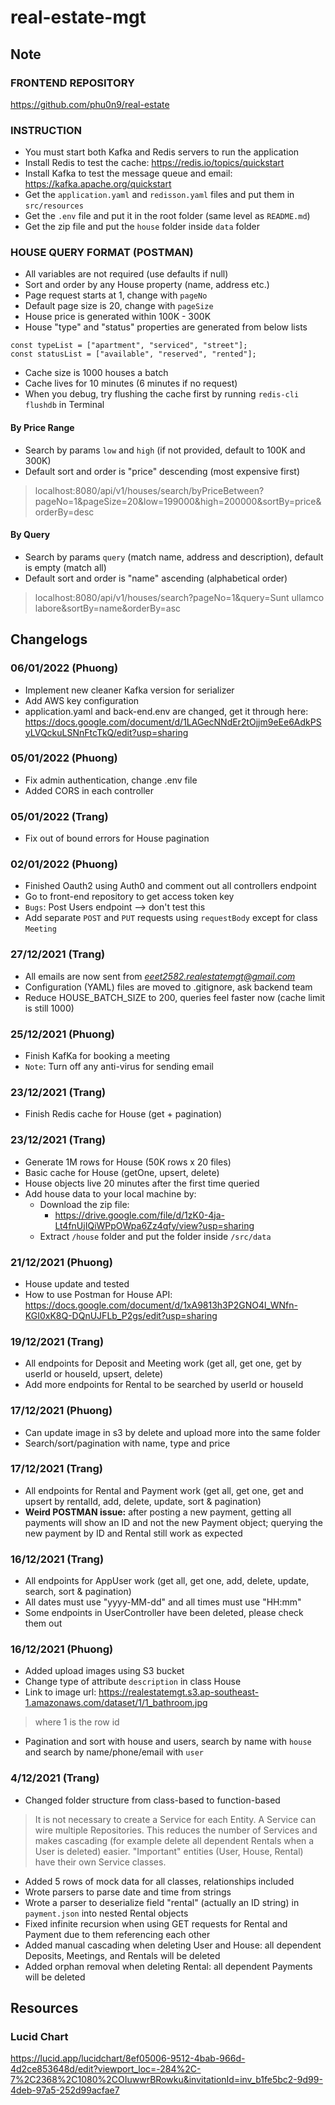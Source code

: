 # real-estate-mgt

## Note
### **FRONTEND REPOSITORY**
https://github.com/phu0n9/real-estate

### **INSTRUCTION**
- You must start both Kafka and Redis servers to run the application
- Install Redis to test the cache: https://redis.io/topics/quickstart
- Install Kafka to test the message queue and email: https://kafka.apache.org/quickstart
- Get the `application.yaml` and `redisson.yaml` files and put them in `src/resources`
- Get the `.env` file and put it in the root folder (same level as `README.md`)
- Get the zip file and put the `house` folder inside `data` folder

### **HOUSE QUERY FORMAT (POSTMAN)**
- All variables are not required (use defaults if null)
- Sort and order by any House property (name, address etc.)
- Page request starts at 1, change with `pageNo`
- Default page size is 20, change with `pageSize`
- House price is generated within 100K - 300K
- House "type" and "status" properties are generated from below lists
```
const typeList = ["apartment", "serviced", "street"];
const statusList = ["available", "reserved", "rented"];
```
- Cache size is 1000 houses a batch
- Cache lives for 10 minutes (6 minutes if no request)
- When you debug, try flushing the cache first by running `redis-cli flushdb` in Terminal
#### By Price Range
- Search by params `low` and `high` (if not provided, default to 100K and 300K)
- Default sort and order is "price" descending (most expensive first)

> localhost:8080/api/v1/houses/search/byPriceBetween?pageNo=1&pageSize=20&low=199000&high=200000&sortBy=price&orderBy=desc

#### By Query

- Search by params `query` (match name, address and description), default is empty (match all)
- Default sort and order is "name" ascending (alphabetical order)

> localhost:8080/api/v1/houses/search?pageNo=1&query=Sunt ullamco labore&sortBy=name&orderBy=asc

## Changelogs

### 06/01/2022 (Phuong)

- Implement new cleaner Kafka version for serializer
- Add AWS key configuration
- application.yaml and back-end.env are changed, get it through
  here: https://docs.google.com/document/d/1LAGecNNdEr2tOjjm9eEe6AdkPSyLVQckuLSNnFtcTkQ/edit?usp=sharing

### 05/01/2022 (Phuong)

- Fix admin authentication, change .env file
- Added CORS in each controller

### 05/01/2022 (Trang)

- Fix out of bound errors for House pagination

### 02/01/2022 (Phuong)

- Finished Oauth2 using Auth0 and comment out all controllers endpoint
- Go to front-end repository to get access token key
- `Bugs`: Post Users endpoint --> don't test this
- Add separate `POST` and `PUT` requests using `requestBody` except for class `Meeting`

### 27/12/2021 (Trang)

- All emails are now sent from *eeet2582.realestatemgt@gmail.com*
- Configuration (YAML) files are moved to .gitignore, ask backend team
- Reduce HOUSE_BATCH_SIZE to 200, queries feel faster now (cache limit is still 1000)

### 25/12/2021 (Phuong)

- Finish KafKa for booking a meeting
- `Note`: Turn off any anti-virus for sending email

### 23/12/2021 (Trang)

- Finish Redis cache for House (get + pagination)

### 23/12/2021 (Trang)

- Generate 1M rows for House (50K rows x 20 files)
- Basic cache for House (getOne, upsert, delete)
- House objects live 20 minutes after the first time queried
- Add house data to your local machine by:
  * Download the zip file:
    * https://drive.google.com/file/d/1zK0-4ja-Lt4fnUjIQiWPpOWpa6Zz4qfy/view?usp=sharing
  * Extract `/house` folder and put the folder inside `/src/data`

### 21/12/2021 (Phuong)

- House update and tested
- How to use Postman for House
  API: https://docs.google.com/document/d/1xA9813h3P2GNO4l_WNfn-KGI0xK8Q-DQnUJFLb_P2gs/edit?usp=sharing

### 19/12/2021 (Trang)

- All endpoints for Deposit and Meeting work (get all, get one, get by userId or houseId, upsert, delete)
- Add more endpoints for Rental to be searched by userId or houseId

### 17/12/2021 (Phuong)

- Can update image in s3 by delete and upload more into the same folder
- Search/sort/pagination with name, type and price

### 17/12/2021 (Trang)

- All endpoints for Rental and Payment work (get all, get one, get and upsert by rentalId, add, delete, update, sort &
  pagination)
- **Weird POSTMAN issue:** after posting a new payment, getting all payments will show an ID and not the new Payment
  object; querying the new payment by ID and Rental still work as expected

### 16/12/2021 (Trang)

- All endpoints for AppUser work (get all, get one, add, delete, update, search, sort & pagination)
- All dates must use "yyyy-MM-dd" and all times must use "HH:mm"
- Some endpoints in UserController have been deleted, please check them out

### 16/12/2021 (Phuong)

- Added upload images using S3 bucket
- Change type of attribute `description` in class House
- Link to image url: https://realestatemgt.s3.ap-southeast-1.amazonaws.com/dataset/1/1_bathroom.jpg

> where 1 is the row id

- Pagination and sort with house and users, search by name with `house` and search by name/phone/email with `user`

### 4/12/2021 (Trang)

- Changed folder structure from class-based to function-based

> It is not necessary to create a Service for each Entity. A Service can wire multiple Repositories. This reduces the number of Services and makes cascading (for example delete all dependent Rentals when a User is deleted) easier. "Important" entities (User, House, Rental) have their own Service classes.

- Added 5 rows of mock data for all classes, relationships included
- Wrote parsers to parse date and time from strings
- Wrote a parser to deserialize field "rental" (actually an ID string) in `payment.json` into nested Rental objects
- Fixed infinite recursion when using GET requests for Rental and Payment due to them referencing each other
- Added manual cascading when deleting User and House: all dependent Deposits, Meetings, and Rentals will be deleted
- Added orphan removal when deleting Rental: all dependent Payments will be deleted

## Resources

### Lucid Chart

https://lucid.app/lucidchart/8ef05006-9512-4bab-966d-4d2ce853648d/edit?viewport_loc=-284%2C-7%2C2368%2C1080%2COIuwwrBRowku&invitationId=inv_b1fe5bc2-9d99-4deb-97a5-252d99acfae7
